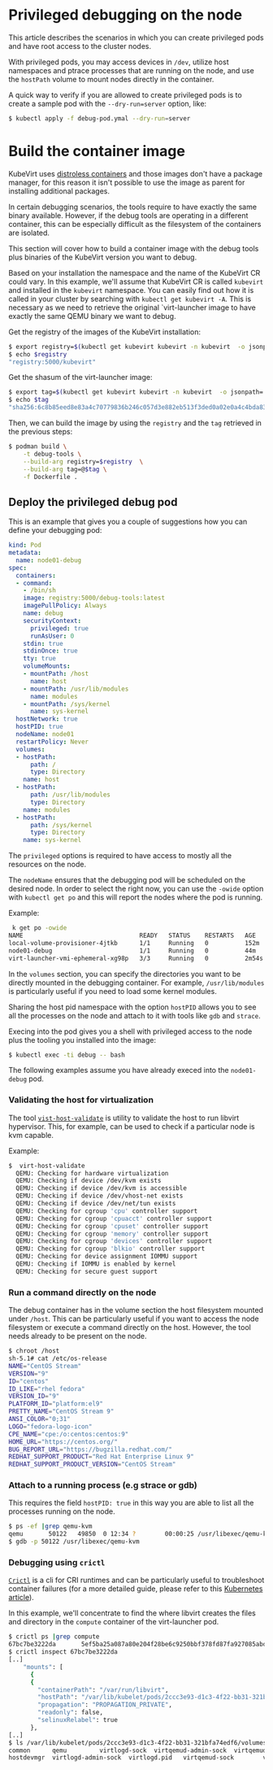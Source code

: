 # Privileged debugging on the node

This article describes the scenarios in which you can create privileged pods and have root access to the cluster nodes.

With privileged pods, you may access devices in `/dev`, utilize host namespaces and ptrace processes that are running on the node, and use the `hostPath` volume to mount nodes directly in the container.


A quick way to verify if you are allowed to create privileged pods is to create a sample pod with the `--dry-run=server` option, like:

```bash
$ kubectl apply -f debug-pod.ymal --dry-run=server
```

# Build the container image

KubeVirt uses [distroless containers](https://github.com/GoogleContainerTools/distroless) and those images don't have a package manager, for this reason it isn't possible to use the image as parent for installing additional packages.

In certain debugging scenarios, the tools require to have exactly the same binary available. However, if the debug tools are operating in a different container, this can be especially difficult as the filesystem of the containers are isolated.

This section will cover how to build a container image with
the debug tools plus binaries of the KubeVirt version you want to debug.

Based on your installation the namespace and the name of the KubeVirt CR could
vary. In this example, we'll assume that KubeVirt CR is called `kubevirt` and
installed in the `kubevirt` namespace. You can easily find out how it is called
in your cluster by searching with `kubectl get kubevirt -A`.
This is necessary as we need to retrieve the original `virt-launcher image to have exactly the same QEMU binary we want to debug.

Get the registry of the images of the KubeVirt installation:
```bash
$ export registry=$(kubectl get kubevirt kubevirt -n kubevirt  -o jsonpath='{.status.observedDeploymentConfig}' |jq '.registry'|tr -d "\"")
$ echo $registry
"registry:5000/kubevirt"
```

Get the shasum of the virt-launcher image:
```bash
$ export tag=$(kubectl get kubevirt kubevirt -n kubevirt  -o jsonpath='{.status.observedDeploymentConfig}' |jq '.virtLauncherSha'|tr -d "\"")
$ echo $tag
"sha256:6c8b85eed8e83a4c70779836b246c057d3e882eb513f3ded0a02e0a4c4bda837"
```

Then, we can build the image by using the `registry` and the `tag` retrieved in the previous steps:
```bash
$ podman build \
    -t debug-tools \
    --build-arg registry=$registry  \
    --build-arg tag=@$tag \
    -f Dockerfile .
```

## Deploy the privileged debug pod

This is an example that gives you a couple of suggestions how you can define your debugging pod:

```yaml
kind: Pod
metadata:
  name: node01-debug
spec:
  containers:
  - command:
    - /bin/sh
    image: registry:5000/debug-tools:latest
    imagePullPolicy: Always
    name: debug
    securityContext:
      privileged: true
      runAsUser: 0
    stdin: true
    stdinOnce: true
    tty: true
    volumeMounts:
    - mountPath: /host
      name: host
    - mountPath: /usr/lib/modules
      name: modules
    - mountPath: /sys/kernel
      name: sys-kernel
  hostNetwork: true
  hostPID: true
  nodeName: node01
  restartPolicy: Never
  volumes:
  - hostPath:
      path: /
      type: Directory
    name: host
  - hostPath:
      path: /usr/lib/modules
      type: Directory
    name: modules
  - hostPath:
      path: /sys/kernel
      type: Directory
    name: sys-kernel
```

The `privileged` options is required to have access to mostly all the resources
on the node.

The `nodeName` ensures that the debugging pod will be scheduled on the desired
node. In order to select the right now, you can use the `-owide` option with
`kubectl get po` and this will report the nodes where the pod is running.

Example:
```bash
 k get po -owide
NAME                                READY   STATUS    RESTARTS   AGE     IP               NODE     NOMINATED NODE   READINESS GATES
local-volume-provisioner-4jtkb      1/1     Running   0          152m    10.244.196.129   node01   <none>           <none>
node01-debug                        1/1     Running   0          44m     192.168.66.101   node01   <none>           <none>
virt-launcher-vmi-ephemeral-xg98p   3/3     Running   0          2m54s   10.244.196.148   node01   <none>           1/1
```

In the `volumes` section, you can specify the directories you want to be
directly mounted in the debugging container. For example, `/usr/lib/modules` is
particularly useful if you need to load some kernel modules.

Sharing the host pid namespace with the option `hostPID` allows you to see all the processes on the node and attach to it with tools like `gdb` and `strace`.

Execing into the pod gives you a shell with  privileged access to the node plus the tooling you installed into the image:

```bash
$ kubectl exec -ti debug -- bash
```

The following examples assume you have already execed into the `node01-debug` pod.

### Validating the host for virtualization

The tool [`vist-host-validate`](https://libvirt.org/manpages/virt-host-validate.html) is utility to validate the host to run libvirt hypervisor. This, for example, can be used to check if a particular node is kvm capable.

Example:
```bash
$  virt-host-validate
  QEMU: Checking for hardware virtualization                                 : PASS
  QEMU: Checking if device /dev/kvm exists                                   : PASS
  QEMU: Checking if device /dev/kvm is accessible                            : PASS
  QEMU: Checking if device /dev/vhost-net exists                             : PASS
  QEMU: Checking if device /dev/net/tun exists                               : PASS
  QEMU: Checking for cgroup 'cpu' controller support                         : PASS
  QEMU: Checking for cgroup 'cpuacct' controller support                     : PASS
  QEMU: Checking for cgroup 'cpuset' controller support                      : PASS
  QEMU: Checking for cgroup 'memory' controller support                      : PASS
  QEMU: Checking for cgroup 'devices' controller support                     : PASS
  QEMU: Checking for cgroup 'blkio' controller support                       : PASS
  QEMU: Checking for device assignment IOMMU support                         : PASS
  QEMU: Checking if IOMMU is enabled by kernel                               : PASS
  QEMU: Checking for secure guest support                                    : WARN (Unknown if this platform has Secure
```

### Run a command directly on the node

The debug container has in the volume section the host filesystem mounted under `/host`. This can be particularly useful if you want to access the node filesystem or execute a command directly on the host. However, the tool needs already to be present on the node.

```bash
$ chroot /host
sh-5.1# cat /etc/os-release
NAME="CentOS Stream"
VERSION="9"
ID="centos"
ID_LIKE="rhel fedora"
VERSION_ID="9"
PLATFORM_ID="platform:el9"
PRETTY_NAME="CentOS Stream 9"
ANSI_COLOR="0;31"
LOGO="fedora-logo-icon"
CPE_NAME="cpe:/o:centos:centos:9"
HOME_URL="https://centos.org/"
BUG_REPORT_URL="https://bugzilla.redhat.com/"
REDHAT_SUPPORT_PRODUCT="Red Hat Enterprise Linux 9"
REDHAT_SUPPORT_PRODUCT_VERSION="CentOS Stream"
```

### Attach to a running process (e.g strace or gdb)

This requires the field `hostPID: true` in this way you are able to list all the
processes running on the node.

```bash
$ ps -ef |grep qemu-kvm
qemu       50122   49850  0 12:34 ?        00:00:25 /usr/libexec/qemu-kvm -name guest=default_vmi-ephemeral,debug-threads=on -S -object {"qom-type":"secret","id":"masterKey0","format":"raw","file":"/var/run/kubevirt-private/libvirt/qemu/lib/domain-1-default_vmi-ephemera/master-key.aes"} -machine pc-q35-rhel9.2.0,usb=off,dump-guest-core=off,memory-backend=pc.ram,acpi=on -accel kvm -cpu Skylake-Client-IBRS,ss=on,vmx=on,pdcm=on,hypervisor=on,tsc-adjust=on,clflushopt=on,umip=on,md-clear=on,stibp=on,flush-l1d=on,arch-capabilities=on,ssbd=on,xsaves=on,pdpe1gb=on,ibpb=on,ibrs=on,amd-stibp=on,amd-ssbd=on,rdctl-no=on,ibrs-all=on,skip-l1dfl-vmentry=on,mds-no=on,pschange-mc-no=on,tsx-ctrl=on,fb-clear=on,hle=off,rtm=off -m size=131072k -object {"qom-type":"memory-backend-ram","id":"pc.ram","size":134217728} -overcommit mem-lock=off -smp 1,sockets=1,dies=1,cores=1,threads=1 -object {"qom-type":"iothread","id":"iothread1"} -uuid b56f06f0-07e9-4fe5-8913-18a14e83a4d1 -smbios type=1,manufacturer=KubeVirt,product=None,uuid=b56f06f0-07e9-4fe5-8913-18a14e83a4d1,family=KubeVirt -no-user-config -nodefaults -chardev socket,id=charmonitor,fd=21,server=on,wait=off -mon chardev=charmonitor,id=monitor,mode=control -rtc base=utc -no-shutdown -boot strict=on -device {"driver":"pcie-root-port","port":16,"chassis":1,"id":"pci.1","bus":"pcie.0","multifunction":true,"addr":"0x2"} -device {"driver":"pcie-root-port","port":17,"chassis":2,"id":"pci.2","bus":"pcie.0","addr":"0x2.0x1"} -device {"driver":"pcie-root-port","port":18,"chassis":3,"id":"pci.3","bus":"pcie.0","addr":"0x2.0x2"} -device {"driver":"pcie-root-port","port":19,"chassis":4,"id":"pci.4","bus":"pcie.0","addr":"0x2.0x3"} -device {"driver":"pcie-root-port","port":20,"chassis":5,"id":"pci.5","bus":"pcie.0","addr":"0x2.0x4"} -device {"driver":"pcie-root-port","port":21,"chassis":6,"id":"pci.6","bus":"pcie.0","addr":"0x2.0x5"} -device {"driver":"pcie-root-port","port":22,"chassis":7,"id":"pci.7","bus":"pcie.0","addr":"0x2.0x6"} -device {"driver":"pcie-root-port","port":23,"chassis":8,"id":"pci.8","bus":"pcie.0","addr":"0x2.0x7"} -device {"driver":"pcie-root-port","port":24,"chassis":9,"id":"pci.9","bus":"pcie.0","addr":"0x3"} -device {"driver":"virtio-scsi-pci-non-transitional","id":"scsi0","bus":"pci.5","addr":"0x0"} -device {"driver":"virtio-serial-pci-non-transitional","id":"virtio-serial0","bus":"pci.6","addr":"0x0"} -blockdev {"driver":"file","filename":"/var/run/kubevirt/container-disks/disk_0.img","node-name":"libvirt-2-storage","cache":{"direct":true,"no-flush":false},"auto-read-only":true,"discard":"unmap"} -blockdev {"node-name":"libvirt-2-format","read-only":true,"discard":"unmap","cache":{"direct":true,"no-flush":false},"driver":"qcow2","file":"libvirt-2-storage"} -blockdev {"driver":"file","filename":"/var/run/kubevirt-ephemeral-disks/disk-data/containerdisk/disk.qcow2","node-name":"libvirt-1-storage","cache":{"direct":true,"no-flush":false},"auto-read-only":true,"discard":"unmap"} -blockdev {"node-name":"libvirt-1-format","read-only":false,"discard":"unmap","cache":{"direct":true,"no-flush":false},"driver":"qcow2","file":"libvirt-1-storage","backing":"libvirt-2-format"} -device {"driver":"virtio-blk-pci-non-transitional","bus":"pci.7","addr":"0x0","drive":"libvirt-1-format","id":"ua-containerdisk","bootindex":1,"write-cache":"on","werror":"stop","rerror":"stop"} -netdev {"type":"tap","fd":"22","vhost":true,"vhostfd":"24","id":"hostua-default"} -device {"driver":"virtio-net-pci-non-transitional","host_mtu":1480,"netdev":"hostua-default","id":"ua-default","mac":"7e:cb:ba:c3:71:88","bus":"pci.1","addr":"0x0","romfile":""} -add-fd set=0,fd=20,opaque=serial0-log -chardev socket,id=charserial0,fd=18,server=on,wait=off,logfile=/dev/fdset/0,logappend=on -device {"driver":"isa-serial","chardev":"charserial0","id":"serial0","index":0} -chardev socket,id=charchannel0,fd=19,server=on,wait=off -device {"driver":"virtserialport","bus":"virtio-serial0.0","nr":1,"chardev":"charchannel0","id":"channel0","name":"org.qemu.guest_agent.0"} -audiodev {"id":"audio1","driver":"none"} -vnc vnc=unix:/var/run/kubevirt-private/3a8f7774-7ec7-4cfb-97ce-581db52ee053/virt-vnc,audiodev=audio1 -device {"driver":"VGA","id":"video0","vgamem_mb":16,"bus":"pcie.0","addr":"0x1"} -global ICH9-LPC.noreboot=off -watchdog-action reset -device {"driver":"virtio-balloon-pci-non-transitional","id":"balloon0","free-page-reporting":true,"bus":"pci.8","addr":"0x0"} -sandbox on,obsolete=deny,elevateprivileges=deny,spawn=deny,resourcecontrol=deny -msg timestamp=on
$ gdb -p 50122 /usr/libexec/qemu-kvm
```

### Debugging using `crictl`

[`Crictl`](https://github.com/kubernetes-sigs/cri-tools/blob/master/docs/crictl.md) is a cli for CRI runtimes and can be particularly useful to troubleshoot container failures (for a more detailed guide, please refer to this [Kubernetes article](https://kubernetes.io/docs/tasks/debug/debug-cluster/crictl/)).

In this example, we'll concentrate to find the where libvirt creates the files
and directory in the `compute` container of the virt-launcher pod.

```bash
$ crictl ps |grep compute
67bc7be3222da       5ef5ba25a087a80e204f28be6c9250bbf378fd87fa927085abd516188993d695                                                       25 minutes ago      Running             compute                   0                   7b045ea9f485f       virt-launcher-vmi-ephemeral-xg98p
$ crictl inspect 67bc7be3222da
[..]
    "mounts": [
      {
      {
        "containerPath": "/var/run/libvirt",
        "hostPath": "/var/lib/kubelet/pods/2ccc3e93-d1c3-4f22-bb31-321bfa74edf6/volumes/kubernetes.io~empty-dir/libvirt-runtime",
        "propagation": "PROPAGATION_PRIVATE",
        "readonly": false,
        "selinuxRelabel": true
      },
[..]
$ ls /var/lib/kubelet/pods/2ccc3e93-d1c3-4f22-bb31-321bfa74edf6/volumes/kubernetes.io~empty-dir/libvirt-runtime/
common	    qemu		 virtlogd-sock	virtqemud-admin-sock  virtqemud.conf
hostdevmgr  virtlogd-admin-sock  virtlogd.pid	virtqemud-sock	      virtqemud.pid
```
